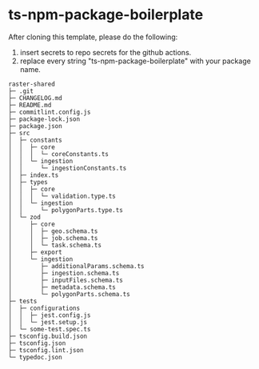 # ts-npm-package-boilerplate

After cloning this template, please do the following:
1. insert secrets to repo secrets for the github actions.
2. replace every string "ts-npm-package-boilerplate" with your package name.

```
raster-shared
├─ .git
├─ CHANGELOG.md
├─ README.md
├─ commitlint.config.js
├─ package-lock.json
├─ package.json
├─ src
│  ├─ constants
│  │  ├─ core
│  │  │  └─ coreConstants.ts
│  │  └─ ingestion
│  │     └─ ingestionConstants.ts
│  ├─ index.ts
│  ├─ types
│  │  ├─ core
│  │  │  └─ validation.type.ts
│  │  └─ ingestion
│  │     └─ polygonParts.type.ts
│  └─ zod
│     ├─ core
│     │  ├─ geo.schema.ts
│     │  ├─ job.schema.ts
│     │  └─ task.schema.ts
│     ├─ export
│     └─ ingestion
│        ├─ additionalParams.schema.ts
│        ├─ ingestion.schema.ts
│        ├─ inputFiles.schema.ts
│        ├─ metadata.schema.ts
│        └─ polygonParts.schema.ts
├─ tests
│  ├─ configurations
│  │  ├─ jest.config.js
│  │  └─ jest.setup.js
│  └─ some-test.spec.ts
├─ tsconfig.build.json
├─ tsconfig.json
├─ tsconfig.lint.json
└─ typedoc.json

```